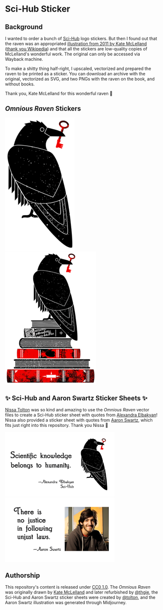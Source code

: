 # Sci-Hub Sticker
## Background
I wanted to order a bunch of [Sci-Hub](https://sci-hub.se/) logo stickers. But then I found out that the raven was an appropriated [illustration from 2011 by Kate McLelland](https://web.archive.org/web/20200622215842/https://gossipwolf.blogspot.com/2011/11/final-postcards-revealed.html) ([thank you Wikipedia](https://en.wikipedia.org/wiki/File:Scihub_raven.png)) and that all the stickers are low-quality copies of McLelland's wonderful work. The original can only be accessed via Wayback machine.

To make a shitty thing half-right, I upscaled, vectorized and prepared the raven to be printed as a sticker. You can download an archive with the original, vectorized as SVG, and two PNGs with the raven on the book, and without books.

Thank you, Kate McLelland for this wonderful raven 💖

## *Omnious Raven* Stickers
<img src="vectors/omnious_raven_only.svg" width="230">
<img src="vectors/omnious_raven_books.svg" width="300">

## ✨ Sci-Hub and Aaron Swartz Sticker Sheets ✨
[Nissa Tolton](https://mastodon.social/@tolton) was so kind and amazing to use the *Omnious Raven* vector files to create a Sci-Hub sticker sheet with quotes from [Alexandra Elbakyan](https://sci-hub.se/alexandra)! Nissa also provided a sticker sheet with quotes from [Aaron Swartz](https://en.wikipedia.org/wiki/Aaron_Swartz), which fits just right into this repository. Thank you Nissa 💖 

<img src="sticker-sheets/images/humanity-sticker.png" width="360">
<img src="sticker-sheets/images/swartz-sticker.png" width="360">

## Authorship
This repository's content is released under [CC0 1.0](LICENSE). The *Omnious Raven* was originally drawn by [Kate McLelland](https://katemclelland.com/) and later refurbished by [@thgie](https://post.lurk.org/@thgie), the Sci-Hub and Aaron Swartz sticker sheets were created by [@tolton](https://mastodon.social/@tolton), and the Aaron Swartz illustration was generated through Midjourney.
